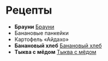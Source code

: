 # Рецепты

- **Брауни**
[Брауни](brownie.md)
- Банановые панкейки
- Картофель «Айдахо»
- **Банановый хлеб** 
[Банановый хлеб](bananabrot.md)
- **Тыква с мёдом**
[Тыква с мёдом](tikvasmedom.md)
